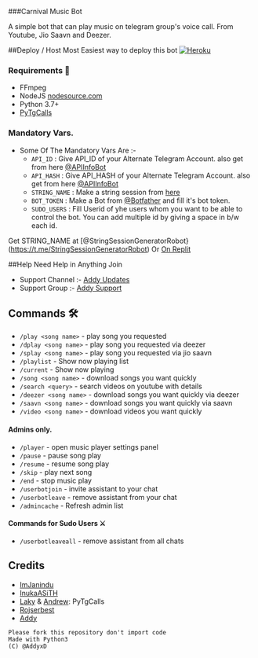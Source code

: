 ###Carnival Music Bot

A simple bot that can play music on telegram group's voice call. From Youtube, Jio Saavn and Deezer.


##Deploy / Host
Most Easiest way to deploy this bot 
[![Heroku](https://www.herokucdn.com/deploy/button.svg)](https://heroku.com/deploy?template=https://github.com/AddyxD/MusicBot)

### Requirements 📝

- FFmpeg
- NodeJS [nodesource.com](https://nodesource.com/)
- Python 3.7+
- [PyTgCalls](https://github.com/pytgcalls/pytgcalls)

### Mandatory Vars.

- Some Of The Mandatory Vars Are :-
   - `API_ID` :  Give API_ID of your Alternate Telegram Account. also get from here [@APIInfoBot](https://t.me/APIinfoBot)
   - `API_HASH` :  Give API_HASH of your Alternate Telegram Account. also get from here [@APIInfoBot](https://t.me/APIinfoBot)
   - `STRING_NAME` :  Make a string session from [here](https://replit.com/@ErichDaniken/Generate-Telegram-String-Session)
   - `BOT_TOKEN` :  Make a Bot from [@Botfather](https://t.me/botfather) and fill it's bot token.
   - `SUDO_USERS` :  Fill Userid of yhe users whom you want to be able to control the bot. You can add multiple id by giving a space in b/w each id.


Get STRING_NAME at [@StringSessionGeneratorRobot}(https://t.me/StringSessionGeneratorRobot) Or [On Replit](https://replit.com/@ErichDaniken/Generate-Telegram-String-Session)


##Help 
Need Help in Anything 
Join 
- Support Channel :- [Addy Updates](http://t.me/AddyUpdates)
- Support Group :- [Addy Support](http://t.me/AddySupport)


## Commands 🛠

- `/play <song name>` - play song you requested
- `/dplay <song name>` - play song you requested via deezer
- `/splay <song name>` - play song you requested via jio saavn
- `/playlist` - Show now playing list
- `/current` - Show now playing
- `/song <song name>` - download songs you want quickly
- `/search <query>` - search videos on youtube with details
- `/deezer <song name>` - download songs you want quickly via deezer
- `/saavn <song name>` - download songs you want quickly via saavn
- `/video <song name>` - download videos you want quickly

#### Admins only.
- `/player` - open music player settings panel
- `/pause` - pause song play
- `/resume` - resume song play
- `/skip` - play next song
- `/end` - stop music play
- `/userbotjoin` - invite assistant to your chat
- `/userbotleave` - remove assistant from your chat
- `/admincache` - Refresh admin list

#### Commands for Sudo Users ⚔️
- `/userbotleaveall` - remove assistant from all chats



## Credits
- [ImJanindu](https://github.com/ImJanindu)
- [InukaASiTH](https://github.com/InukaAsith)
- [Laky](https://github.com/Laky-64) & [Andrew](https://github.com/AndrewLaneX): PyTgCalls
- [Rojserbest](http://github.com/rojserbes)
- [Addy](https://t.me/AddyxD)



```
Please fork this repository don't import code
Made with Python3
(C) @AddyxD

```